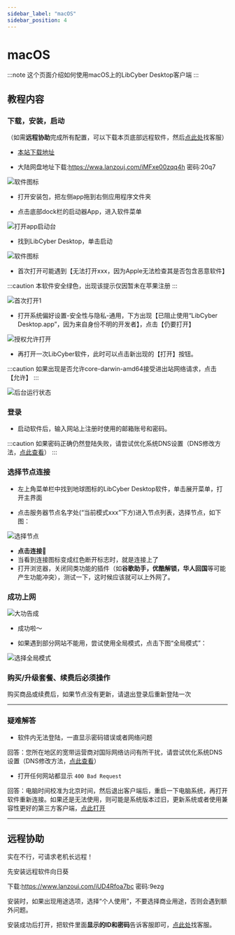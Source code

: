```yaml
---
sidebar_label: "macOS"
sidebar_position: 4
---
```

# macOS

:::note
这个页面介绍如何使用macOS上的LibCyber Desktop客户端
:::

## 教程内容

### 下载，安装，启动

（如需**远程协助**完成所有配置，可以下载本页底部远程软件，然后[点此处](https://go.crisp.chat/chat/embed/?website_id=9bf1c6d9-b23b-4b0c-95aa-fbeac29d2be6)找客服）

- [本站下载地址](https://panel.libcyber.xyz/clients/V1.3.6/darwin/LibCyber-V1.3.6.dmg) 

- 大陆网盘地址下载:https://wwa.lanzouj.com/iMFxe00zqq4h 密码:20q7

![软件图标][dmg-icon]

- 打开安装包，把左侧app拖到右侧应用程序文件夹

- 点击底部dock栏的启动器App，进入软件菜单

![打开app启动台][launchpad]

- 找到LibCyber Desktop，单击启动

![软件图标][app-icon]

- 首次打开可能遇到【无法打开xxx，因为Apple无法检查其是否包含恶意软件】

:::caution
本软件安全绿色，出现该提示仅因暂未在苹果注册
:::

![首次打开1][first-launch-1]

- 打开系统偏好设置-安全性与隐私-通用，下方出现【已阻止使用“LibCyber Desktop.app”，因为来自身份不明的开发者】，点击【仍要打开】

![授权允许打开][authorize]

- 再打开一次LibCyber软件，此时可以点击新出现的【打开】按钮。

:::caution
如果出现是否允许core-darwin-amd64接受进出站网络请求，点击【允许】
:::


![后台运行状态][running]

### 登录

- 启动软件后，输入网站上注册时使用的邮箱账号和密码。

:::caution
如果密码正确仍然登陆失败，请尝试优化系统DNS设置（DNS修改方法，[点此查看](../qi-ta-chang-jian-wen-ti/xiu-gai-dns-macos.md)）
:::

### 选择节点连接

- 左上角菜单栏中找到地球图标的LibCyber Desktop软件，单击展开菜单，打开主界面

- 点击服务器节点名字处(“当前模式xxx”下方)进入节点列表，选择节点，如下图：

![选择节点][select-node]

- **点击连接**🚀
- 当看到连接图标变成红色断开标志时，就是连接上了
- 打开浏览器，关闭同类功能的插件（如**谷歌助手，优酷解锁，华人回国**等可能产生功能冲突），测试一下，这时候应该就可以上外网了。


### 成功上网

![大功告成][success]

- 成功啦～

- 如果遇到部分网站不能用，尝试使用全局模式，点击下图“全局模式”：

![选择全局模式][all-proxy]


### 购买/升级套餐、续费后必须操作

购买商品或续费后，如果节点没有更新，请退出登录后重新登陆一次

---
### 疑难解答

- 软件内无法登陆，一直显示密码错误或者网络问题

回答：您所在地区的宽带运营商对国际网络访问有所干扰，请尝试优化系统DNS设置（DNS修改方法，[点此查看](../qi-ta-chang-jian-wen-ti/xiu-gai-dns-macos.md)）

- 打开任何网站都显示 `400 Bad Request`

回答：电脑时间校准为北京时间，然后退出客户端后，重启一下电脑系统，再打开软件重新连接。如果还是无法使用，则可能是系统版本过旧，更新系统或者使用兼容性更好的第三方客户端，[点此打开](../quan-ping-tai-shi-yong-jiao-cheng-1/macos.md)

---

## 远程协助

实在不行，可请求老机长远程！

先安装远程软件向日葵

下载:https://www.lanzoui.com/iUD4Rfoa7bc 密码:9ezg

安装时，如果出现用途选项，选择“个人使用”，不要选择商业用途，否则会遇到额外问题。

安装成功后打开，把软件里面**显示的ID和密码**告诉客服即可，[点此处](https://go.crisp.chat/chat/embed/?website_id=9bf1c6d9-b23b-4b0c-95aa-fbeac29d2be6)找客服。


[dmg-icon]: /img/pirate-macos/dmg-icon.jpg "安装包"
[install]: /img/pirate-macos/install.jpg "拖入应用程序文件夹安装"
[launchpad]: /img/pirate-macos/launchpad.jpg "打开app启动台"
[app-icon]: /img/pirate-macos/app-icon.jpg "软件图标"
[first-launch-1]: /img/pirate-macos/first-launch-1.jpg "首次启动提示1"
[authorize]: /img/pirate-macos/authorize.jpg "初次使用授权"
[first-launch-2]: /img/pirate-macos/first-launch-2.jpg "首次启动提示2"
[running]: /img/pirate-macos/running.jpg "后台运行状态"
[select-node]: /img/pirate-macos/select-node.jpg "选择节点"
[all-proxy]: /img/pirate-macos/all-proxy.jpg "选择全局模式"
[success]: /img/pirate-macos/success.jpg "大功告成"